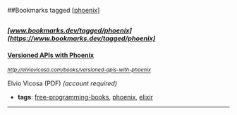 ##Bookmarks tagged [[phoenix]](https://www.bookmarks.dev?q=[phoenix])

_<sup><sup>[www.bookmarks.dev/tagged/phoenix](https://www.bookmarks.dev/tagged/phoenix)</sup></sup>_
---
#### [Versioned APIs with Phoenix](http://elviovicosa.com/books/versioned-apis-with-phoenix)
_<sup>http://elviovicosa.com/books/versioned-apis-with-phoenix</sup>_

Elvio Vicosa (PDF) *(account required)*
* **tags**: [free-programming-books](../tagged/free-programming-books.md), [phoenix](../tagged/phoenix.md), [elixir](../tagged/elixir.md)
---

